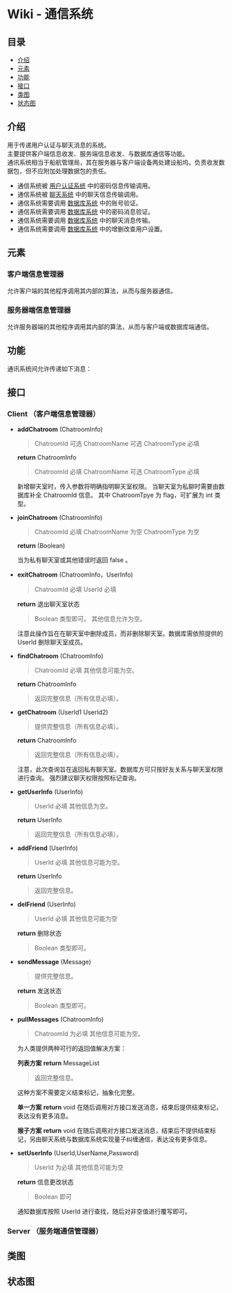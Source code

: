 # Wiki - 通信系统

## 目录

* [介绍](#Description)
* [元素](#Component)
* [功能](#Function)
* [接口](#Interface)
* [类图](#Class)
* [状态图](#Statu)

## <a id="Description">介绍</a>

用于传递用户认证与聊天消息的系统。  
主要提供客户端信息收发、服务端信息收发、与数据库通信等功能。  
通讯系统相当于船航管理局，其在服务器与客户端设备两处建设船坞，负责收发数据包，但不应附加处理数据包的责任。  

* 通信系统被 [用户认证系统][UAS] 中的密码信息传输调用。  
* 通信系统被 [聊天系统][CS] 中的聊天信息传输调用。  
* 通信系统需要调用 [数据库系统][DBS] 中的账号验证。  
* 通信系统需要调用 [数据库系统][DBS] 中的密码消息验证。  
* 通信系统需要调用 [数据库系统][DBS] 中的聊天消息传输。  
* 通信系统需要调用 [数据库系统][DBS] 中的增删改查用户设置。  

## <a id="Component">元素</a>

### 客户端信息管理器

允许客户端的其他程序调用其内部的算法，从而与服务器通信。  

### 服务器端信息管理器

允许服务器端的其他程序调用其内部的算法，从而与客户端或数据库端通信。  

## <a id="Function">功能</a>

通讯系统间允许传递如下消息：  

## <a id="Interface">接口</a>

### Client （客户端信息管理器）  

* **addChatroom** (ChatroomInfo)
    > ChatroomId 可选
    > ChatroomName 可选
    > ChatroomType 必填

    **return** ChatroomInfo  
    > ChatroomId 必填
    > ChatroomName 可选
    > ChatroomType 必填

    新增聊天室时，传入参数将明确指明聊天室权限。
    当聊天室为私聊时需要由数据库补全 ChatroomId 信息。
    其中 ChatroomTpye 为 flag，可扩展为 int 类型。

* **joinChatroom** (ChatroomInfo)
   > ChatroomId 必填
   > ChatroomName 为空
   > ChatroomType 为空

   **return** (Boolean)

   当为私有聊天室或其他错误时返回 false 。

* **exitChatroom** (ChatroomInfo，UserInfo)
    > ChatroomId 必填
    > UserId 必填

  **return** 退出聊天室状态
    > Boolean 类型即可。
    > 其他信息允许为空。

    注意此操作旨在在聊天室中删除成员，而非删除聊天室。数据库需依照提供的 UserId 删除聊天室成员。

* **findChatroom** (ChatroomInfo)
    > ChatroomId 必填
    > 其他信息可能为空。

    **return** ChatroomInfo
    > 返回完整信息（所有信息必填）。

* **getChatroom** (UserId1 UserId2)
    > 提供完整信息（所有信息必填）。

  **return** ChatroomInfo
    > 返回完整信息（所有信息必填）。

    注意，此次查询旨在返回私有聊天室。数据库方可只按好友关系与聊天室权限进行查询。
    强烈建议聊天权限按照标记查询。

* **getUserInfo** (UserInfo)
    > UserId 必填
    > 其他信息为空。

  **return** UserInfo
    > 返回完整信息（所有信息必填）。

* **addFriend** (UserInfo)
    > UserId 必填
    > 其他信息可能为空。

    **return** UserInfo
    > 返回完整信息。

* **delFriend** (UserInfo)
    > UserId 必填
    > 其他信息可能为空

    **return** 删除状态
    > Boolean 类型即可。

* **sendMessage** (Message)
    > 提供完整信息。

    **return** 发送状态
    > Boolean 类型即可。

* **pullMessages** (ChatroomInfo)
    > ChatroomId 为必填
    > 其他信息可能为空。

    为人类提供两种可行的返回值解决方案：  

    **列表方案**
    **return** MessageList

    > 返回完整信息。

    这种方案不需要定义结束标记，抽象化完整。

    **单一方案**
    **return** void
    在随后调用对方接口发送消息，结束后提供结束标记，表达没有更多消息。

    **猴子方案**
    **return** void
    在随后调用对方接口发送消息，结束后不提供结束标记，另由聊天系统与数据库系统实现量子纠缠通信，表达没有更多信息。

* **setUserInfo** (UserId,UserName,Password)
    > UserId 为必填
    > 其他信息可能为空

    **return** 信息更改状态
    > Boolean 即可

    通知数据库按照 UserId 进行查找，随后对非空值进行覆写即可。

### Server （服务端通信管理器）

## <a id="Class">类图</a>

<!-- TODO_LviatYi -->

## <a id="Statu">状态图</a>

<!-- TODO_LviatYi -->

[UAS]:./userAuthenticationSystem.md
[CS]:./chatSystem.md
[CMS]:./communicationSystem.md
[DBS]:./databaseSystem.md
[ES]:./encryptionSystem.md
